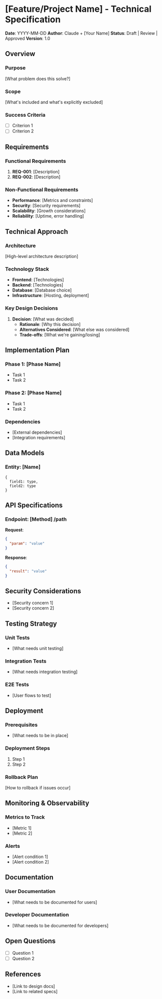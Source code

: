 # [Feature/Project Name] - Technical Specification

**Date**: YYYY-MM-DD
**Author**: Claude + [Your Name]
**Status**: Draft | Review | Approved
**Version**: 1.0

## Overview

### Purpose
[What problem does this solve?]

### Scope
[What's included and what's explicitly excluded]

### Success Criteria
- [ ] Criterion 1
- [ ] Criterion 2

## Requirements

### Functional Requirements
1. **REQ-001**: [Description]
2. **REQ-002**: [Description]

### Non-Functional Requirements
- **Performance**: [Metrics and constraints]
- **Security**: [Security requirements]
- **Scalability**: [Growth considerations]
- **Reliability**: [Uptime, error handling]

## Technical Approach

### Architecture
[High-level architecture description]

### Technology Stack
- **Frontend**: [Technologies]
- **Backend**: [Technologies]
- **Database**: [Database choice]
- **Infrastructure**: [Hosting, deployment]

### Key Design Decisions
1. **Decision**: [What was decided]
   - **Rationale**: [Why this decision]
   - **Alternatives Considered**: [What else was considered]
   - **Trade-offs**: [What we're gaining/losing]

## Implementation Plan

### Phase 1: [Phase Name]
- Task 1
- Task 2

### Phase 2: [Phase Name]
- Task 1
- Task 2

### Dependencies
- [External dependencies]
- [Integration requirements]

## Data Models

### Entity: [Name]
```
{
  field1: type,
  field2: type
}
```

## API Specifications

### Endpoint: [Method] /path
**Request**:
```json
{
  "param": "value"
}
```

**Response**:
```json
{
  "result": "value"
}
```

## Security Considerations

- [Security concern 1]
- [Security concern 2]

## Testing Strategy

### Unit Tests
- [What needs unit testing]

### Integration Tests
- [What needs integration testing]

### E2E Tests
- [User flows to test]

## Deployment

### Prerequisites
- [What needs to be in place]

### Deployment Steps
1. Step 1
2. Step 2

### Rollback Plan
[How to rollback if issues occur]

## Monitoring & Observability

### Metrics to Track
- [Metric 1]
- [Metric 2]

### Alerts
- [Alert condition 1]
- [Alert condition 2]

## Documentation

### User Documentation
- [What needs to be documented for users]

### Developer Documentation
- [What needs to be documented for developers]

## Open Questions

- [ ] Question 1
- [ ] Question 2

## References

- [Link to design docs]
- [Link to related specs]
